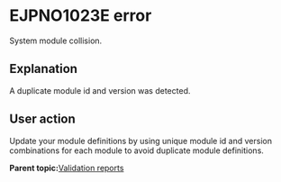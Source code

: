 # EJPNO1023E error

System module collision.

## Explanation

A duplicate module id and version was detected.

## User action

Update your module definitions by using unique module id and version combinations for each module to avoid duplicate module definitions.

**Parent topic:**[Validation reports](../dev-theme/themopt_an_val_reports.md)

